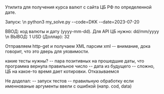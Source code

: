 Утилита для получения курса валют с сайта ЦБ РФ по определенной дате.

Запуск: \n
python3 my_solve.py --code=DKK --date=2023-07-20

ВВОД: код валюты и дату (yyyy-mm-dd). Для API ЦБ нужно: dd/mm/yyyy \n
ВЫВОД: 1 USD (Доллар): 32


Отправляем http-get и получаем XML
парсим xml -- внимание, дока говорит, что это дверь для уязвимости.

какие тесты нужны?
-- пара позитивных на прошедшие даты, что программа вернула правильное число
-- дата из будущего -- сложно, ЦБ на какое-то время дает котировки. Отказываемся

Не доделал:
-- запуск  тестов
-- правильную обработку если именнованые аргументы ввели с ошибкой (напр. cod, data)

